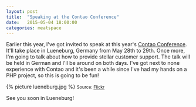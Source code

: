 ```yaml
---
layout: post
title:  "Speaking at the Contao Conference"
date:   2015-05-04 18:00:00
categories: meatspace
---
```


Earlier this year, I've got invited to speak at this year's [Contao Conference](http://contao-konferenz.de/). It'll take place in Lueneburg, Germany from May 28th to 29th. Once more, I'm going to talk about how to provide stellar customer support. The talk will be held in German and I'll be around on both days. I've got next to none experience with Contao and it's been a while since I've had my hands on a PHP project, so this is going to be fun!

{% picture lueneburg.jpg %}
<small>Source: [Flickr](https://www.flickr.com/photos/23267638@N06/12861163235/)</small>

See you soon in Lueneburg!
